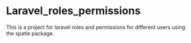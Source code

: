 # Laravel_roles_permissions
This is a project for laravel roles and permissions for different users using the spatie package.
